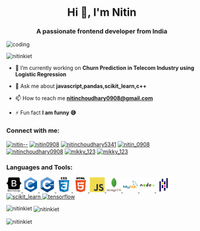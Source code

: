 <h1 align="center">Hi 👋, I'm Nitin</h1>
<h3 align="center">A passionate frontend developer from India</h3>

<img align="right " src="https://media.tenor.com/0i8TCrriHLUAAAAd/developer-developers.gif" alt="coding " width="400">
<p align="left"> <img src="https://komarev.com/ghpvc/?username=nitinkiet&label=Profile%20views&color=0e75b6&style=flat" alt="nitinkiet" /> </p>

- 🔭 I’m currently working on **Churn Prediction in Telecom Industry using Logistic Regression**

- 💬 Ask me about **javascript,pandas,scikit_learn,c++**

- 📫 How to reach me **nitinchoudhary0908@gmail.com**

- ⚡ Fun fact **I am funny  😅**

<h3 align="left">Connect with me:</h3>
<p align="left">
<a href="https://linkedin.com/in/nitin--" target="blank"><img align="center" src="https://raw.githubusercontent.com/rahuldkjain/github-profile-readme-generator/master/src/images/icons/Social/linked-in-alt.svg" alt="nitin--" height="30" width="40" /></a>
<a href="https://kaggle.com/nitin0908" target="blank"><img align="center" src="https://raw.githubusercontent.com/rahuldkjain/github-profile-readme-generator/master/src/images/icons/Social/kaggle.svg" alt="nitin0908" height="30" width="40" /></a>
<a href="https://instagram.com/nitinchoudhary5341" target="blank"><img align="center" src="https://raw.githubusercontent.com/rahuldkjain/github-profile-readme-generator/master/src/images/icons/Social/instagram.svg" alt="nitinchoudhary5341" height="30" width="40" /></a>
<a href="https://www.codechef.com/users/nitin_0908" target="blank"><img align="center" src="https://cdn.jsdelivr.net/npm/simple-icons@3.1.0/icons/codechef.svg" alt="nitin_0908" height="30" width="40" /></a>
<a href="https://codeforces.com/profile/nitinchoudhary0908" target="blank"><img align="center" src="https://raw.githubusercontent.com/rahuldkjain/github-profile-readme-generator/master/src/images/icons/Social/codeforces.svg" alt="nitinchoudhary0908" height="30" width="40" /></a>
<a href="https://www.leetcode.com/mikky_123" target="blank"><img align="center" src="https://raw.githubusercontent.com/rahuldkjain/github-profile-readme-generator/master/src/images/icons/Social/leet-code.svg" alt="mikky_123" height="30" width="40" /></a>
<a href="https://auth.geeksforgeeks.org/user/mikky_123" target="blank"><img align="center" src="https://raw.githubusercontent.com/rahuldkjain/github-profile-readme-generator/master/src/images/icons/Social/geeks-for-geeks.svg" alt="mikky_123" height="30" width="40" /></a>
</p>

<h3 align="left">Languages and Tools:</h3>
<p align="left"> <a href="https://getbootstrap.com" target="_blank" rel="noreferrer"> <img src="https://raw.githubusercontent.com/devicons/devicon/master/icons/bootstrap/bootstrap-plain-wordmark.svg" alt="bootstrap" width="40" height="40"/> </a> <a href="https://www.cprogramming.com/" target="_blank" rel="noreferrer"> <img src="https://raw.githubusercontent.com/devicons/devicon/master/icons/c/c-original.svg" alt="c" width="40" height="40"/> </a> <a href="https://www.w3schools.com/cpp/" target="_blank" rel="noreferrer"> <img src="https://raw.githubusercontent.com/devicons/devicon/master/icons/cplusplus/cplusplus-original.svg" alt="cplusplus" width="40" height="40"/> </a> <a href="https://www.w3schools.com/css/" target="_blank" rel="noreferrer"> <img src="https://raw.githubusercontent.com/devicons/devicon/master/icons/css3/css3-original-wordmark.svg" alt="css3" width="40" height="40"/> </a> <a href="https://www.w3.org/html/" target="_blank" rel="noreferrer"> <img src="https://raw.githubusercontent.com/devicons/devicon/master/icons/html5/html5-original-wordmark.svg" alt="html5" width="40" height="40"/> </a> <a href="https://developer.mozilla.org/en-US/docs/Web/JavaScript" target="_blank" rel="noreferrer"> <img src="https://raw.githubusercontent.com/devicons/devicon/master/icons/javascript/javascript-original.svg" alt="javascript" width="40" height="40"/> </a> <a href="https://www.mongodb.com/" target="_blank" rel="noreferrer"> <img src="https://raw.githubusercontent.com/devicons/devicon/master/icons/mongodb/mongodb-original-wordmark.svg" alt="mongodb" width="40" height="40"/> </a> <a href="https://www.mysql.com/" target="_blank" rel="noreferrer"> <img src="https://raw.githubusercontent.com/devicons/devicon/master/icons/mysql/mysql-original-wordmark.svg" alt="mysql" width="40" height="40"/> </a> <a href="https://nodejs.org" target="_blank" rel="noreferrer"> <img src="https://raw.githubusercontent.com/devicons/devicon/master/icons/nodejs/nodejs-original-wordmark.svg" alt="nodejs" width="40" height="40"/> </a> <a href="https://pandas.pydata.org/" target="_blank" rel="noreferrer"> <img src="https://raw.githubusercontent.com/devicons/devicon/2ae2a900d2f041da66e950e4d48052658d850630/icons/pandas/pandas-original.svg" alt="pandas" width="40" height="40"/> </a> <a href="https://scikit-learn.org/" target="_blank" rel="noreferrer"> <img src="https://upload.wikimedia.org/wikipedia/commons/0/05/Scikit_learn_logo_small.svg" alt="scikit_learn" width="40" height="40"/> </a> <a href="https://www.tensorflow.org" target="_blank" rel="noreferrer"> <img src="https://www.vectorlogo.zone/logos/tensorflow/tensorflow-icon.svg" alt="tensorflow" width="40" height="40"/> </a> </p>

<p><img align="left" src="https://github-readme-stats.vercel.app/api/top-langs?username=nitinkiet&show_icons=true&locale=en&layout=compact" alt="nitinkiet" /></p>

<p>&nbsp;<img align="center" src="https://github-readme-stats.vercel.app/api?username=nitinkiet&show_icons=true&locale=en" alt="nitinkiet" /></p>

<p><img align="center" src="https://github-readme-streak-stats.herokuapp.com/?user=nitinkiet&" alt="nitinkiet" /></p>
